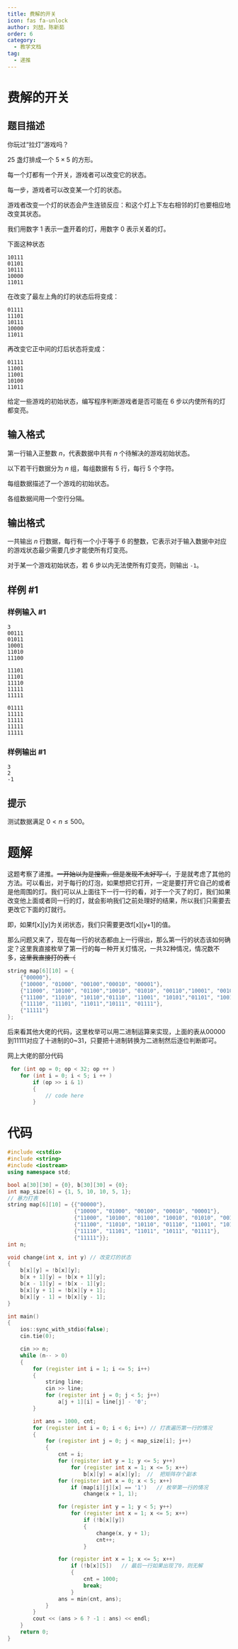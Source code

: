 ```yaml
---
title: 费解的开关
icon: fas fa-unlock
author: 刘喆，陈新茹
order: 6
category:
  - 教学文档
tag:
  - 递推
---
```


# 费解的开关

## 题目描述

你玩过“拉灯”游戏吗？

$25$ 盏灯排成一个 $5 \times 5$ 的方形。

每一个灯都有一个开关，游戏者可以改变它的状态。

每一步，游戏者可以改变某一个灯的状态。

游戏者改变一个灯的状态会产生连锁反应：和这个灯上下左右相邻的灯也要相应地改变其状态。

我们用数字 $1$ 表示一盏开着的灯，用数字 $0$ 表示关着的灯。

下面这种状态

    10111
    01101
    10111
    10000
    11011


在改变了最左上角的灯的状态后将变成：

    01111
    11101
    10111
    10000
    11011


再改变它正中间的灯后状态将变成：

    01111
    11001
    11001
    10100
    11011


给定一些游戏的初始状态，编写程序判断游戏者是否可能在 $6$ 步以内使所有的灯都变亮。

## 输入格式

第一行输入正整数 $n$，代表数据中共有 $n$ 个待解决的游戏初始状态。

以下若干行数据分为 $n$ 组，每组数据有 $5$ 行，每行 $5$ 个字符。

每组数据描述了一个游戏的初始状态。

各组数据间用一个空行分隔。

## 输出格式

一共输出 $n$ 行数据，每行有一个小于等于 $6$ 的整数，它表示对于输入数据中对应的游戏状态最少需要几步才能使所有灯变亮。

对于某一个游戏初始状态，若 $6$ 步以内无法使所有灯变亮，则输出 `-1`。

## 样例 #1

### 样例输入 #1

```
3
00111
01011
10001
11010
11100

11101
11101
11110
11111
11111

01111
11111
11111
11111
11111
```

### 样例输出 #1

```
3
2
-1
```

## 提示

测试数据满足 $0 < n \le 500$。


# 题解

这题考察了递推。~~一开始以为是搜索，但是发现不太好写（~~，于是就考虑了其他的方法。可以看出，对于每行的灯泡，如果想把它打开，一定是要打开它自己的或者是他周围的灯。我们可以从上面往下一行一行的看，对于一个灭了的灯，我们如果改变他上面或者同一行的灯，就会影响我们之前处理好的结果，所以我们只需要去更改它下面的灯就行。

即，如果f[x][y]为关闭状态，我们只需要更改f[x][y+1]的值。

那么问题又来了，现在每一行的状态都由上一行得出，那么第一行的状态该如何确定？这里我直接枚举了第一行的每一种开关灯情况，一共32种情况，情况数不多，~~这里我直接打的表（~~

```cpp
string map[6][10] = {
    {"00000"},
    {"10000", "01000", "00100","00010", "00001"},
    {"11000", "10100", "01100","10010", "01010", "00110","10001", "00101", "01001","00011"},
    {"11100", "11010", "10110","01110", "11001", "10101","01101", "10011", "01011","00111"},
    {"11110", "11101", "11011","10111", "01111"},
    {"11111"}
};
```

后来看其他大佬的代码，这里枚举可以用二进制运算来实现，上面的表从00000到11111对应了十进制的0~31，只要把十进制转换为二进制然后逐位判断即可。

网上大佬的部分代码
```cpp
 for (int op = 0; op < 32; op ++ )
    for (int i = 0; i < 5; i ++ )
        if (op >> i & 1)
        {
            // code here
        }

```
# 代码
```cpp
#include <cstdio>
#include <string>
#include <iostream>
using namespace std;

bool a[30][30] = {0}, b[30][30] = {0};
int map_size[6] = {1, 5, 10, 10, 5, 1};
// 暴力打表
string map[6][10] = {{"00000"},
                     {"10000", "01000", "00100", "00010", "00001"},
                     {"11000", "10100", "01100", "10010", "01010", "00110", "10001", "00101", "01001", "00011"},
                     {"11100", "11010", "10110", "01110", "11001", "10101", "01101", "10011", "01011", "00111"},
                     {"11110", "11101", "11011", "10111", "01111"},
                     {"11111"}};
int n;

void change(int x, int y) // 改变灯的状态
{
    b[x][y] = !b[x][y];
    b[x + 1][y] = !b[x + 1][y];
    b[x - 1][y] = !b[x - 1][y];
    b[x][y + 1] = !b[x][y + 1];
    b[x][y - 1] = !b[x][y - 1];
}

int main()
{
    ios::sync_with_stdio(false);
    cin.tie(0);

    cin >> n;
    while (n-- > 0)
    {
        for (register int i = 1; i <= 5; i++)
        {
            string line;
            cin >> line;
            for (register int j = 0; j < 5; j++)
                a[j + 1][i] = line[j] - '0';
        }

        int ans = 1000, cnt;
        for (register int i = 0; i < 6; i++) // 打表遍历第一行的情况
        {
            for (register int j = 0; j < map_size[i]; j++)
            {
                cnt = i;
                for (register int y = 1; y <= 5; y++)
                    for (register int x = 1; x <= 5; x++)
                        b[x][y] = a[x][y];  //  把矩阵存个副本
                for (register int x = 0; x < 5; x++)
                    if (map[i][j][x] == '1')   // 枚举第一行的情况
                        change(x + 1, 1);

                for (register int y = 1; y < 5; y++)
                    for (register int x = 1; x <= 5; x++)
                        if (!b[x][y])
                        {
                            change(x, y + 1);
                            cnt++;
                        }

                for (register int x = 1; x <= 5; x++)
                    if (!b[x][5])   // 最后一行如果出现了0，则无解
                    {
                        cnt = 1000;
                        break;
                    }
                ans = min(cnt, ans);
            }
        }
        cout << (ans > 6 ? -1 : ans) << endl;
    }
    return 0;
}
```

